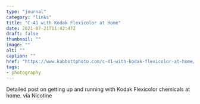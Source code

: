 ```yaml
---
type: "journal"
category: "links"
title: "C-41 with Kodak Flexicolor at Home"
date: 2021-07-21T11:42:47Z
draft: false
thumbnail: ""
image: ""
alt: ""
caption: ""
href: "https://www.kabbottphoto.com/c-41-with-kodak-flexicolor-at-home/"
tags:
- photography
---
```


Detailed post on getting up and running with Kodak Flexicolor chemicals at home. via Nicotine
